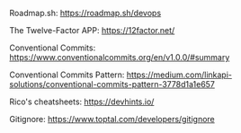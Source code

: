 Roadmap.sh: https://roadmap.sh/devops    
    
The Twelve-Factor APP: https://12factor.net/

Conventional Commits: https://www.conventionalcommits.org/en/v1.0.0/#summary

Conventional Commits Pattern: https://medium.com/linkapi-solutions/conventional-commits-pattern-3778d1a1e657

Rico's cheatsheets: https://devhints.io/

Gitignore: https://www.toptal.com/developers/gitignore